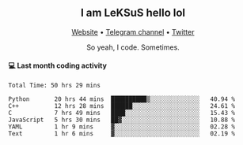 <h2 align="center">I am LeKSuS hello lol</h2>
<div align="center">
  <a href="https://leksus.net">Website</a> •
  <a href="https://t.me/leksus_was_here">Telegram channel</a> •
  <a href="https://twitter.com/___LeKSuS___">Twitter</a>
</div>
<p align="center">So yeah, I code. Sometimes.</p>

#### :computer: Last month coding activity
<!--START_SECTION:waka-->

```text
Total Time: 50 hrs 29 mins

Python       20 hrs 44 mins  ██████████▒░░░░░░░░░░░░░░   40.94 %
C++          12 hrs 28 mins  ██████░░░░░░░░░░░░░░░░░░░   24.61 %
C            7 hrs 49 mins   ████░░░░░░░░░░░░░░░░░░░░░   15.43 %
JavaScript   5 hrs 30 mins   ██▓░░░░░░░░░░░░░░░░░░░░░░   10.88 %
YAML         1 hr 9 mins     ▓░░░░░░░░░░░░░░░░░░░░░░░░   02.28 %
Text         1 hr 6 mins     ▓░░░░░░░░░░░░░░░░░░░░░░░░   02.19 %
```

<!--END_SECTION:waka-->

<!-- flag{4_l0t_0f_1nter35t1ng_th1ng5_4r3_1n_publ1c_d0m41n} -->
